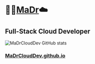 # :rocket::cactus:[MaDr](https://MaDr.io):cloud:
## Full-Stack Cloud Developer
![MaDrCloudDev GitHub stats](https://github-readme-stats.vercel.app/api?username=madrclouddev&count_private=true&show_icons=true&theme=synthwave)
### [MaDrCloudDev.github.io](https://MaDrCloudDev.github.io)
